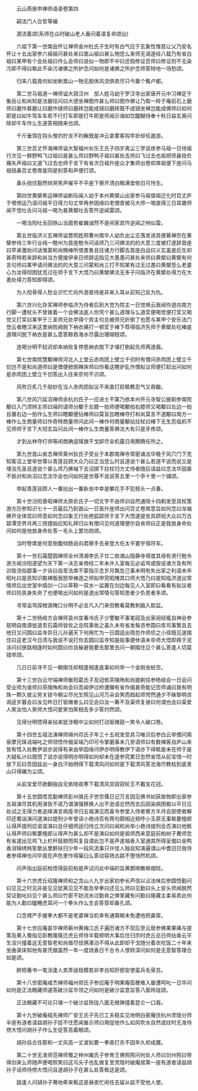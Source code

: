 <!-- { "loadSidebar": true } -->
　　云山燕居申禅师语录卷第四

　　嗣法门人合哲等编

　　源流着颂(系师在众时破山老人垂问着语复命颂出)

　　六祖下第一世南岳怀让禅师金州杜氏子生时有白气应于玄象性惟慈让父乃安名怀让十五出家参六祖祖问甚处来曰嵩山祖曰甚么物恁么来师无语遂经八载乃有省白祖曰某甲有个会处祖曰作么会师曰说似一物即不中曰还假修证否师曰修证则不无染污即不得曰秪此不染污诸佛之所护念问如何是诸佛之所护念师答特地一场愁颂。

　　归来八载竟何如坐断嵩山一物无脱体风流俱卖尽只今赢个觜卢都。

　　第二世马祖道一禅师谥大寂汉州　邡人姓马幼于罗汉寺出家唐开元中习禅定于衡岳让和尚知是法器往问曰大德坐禅图作甚么师曰图作佛让乃取一砖于庵前石上磨师曰磨作甚磨让曰磨作镜师曰磨砖岂能成镜曰磨砖既不成镜坐禅岂能成佛师曰如何即是曰如牛驾车车若不行打车即是打牛即是师闻示诲如饮醍醐侍奉十秋日益玄奥问除却牛车作么生道答相随来也颂。

　　千斤垂饵在钩头惟钓狞龙不钓鳅既是冲云拿雾客钩竿折却任遨游。

　　第三世百丈怀海禅师谥大智福州长乐王氏子四岁离尘三学该炼参马祖一日侍祖行次见一群野鸭飞过祖曰是甚么师曰野鸭子祖曰甚处去师曰飞过去也祖把师鼻扭负痛失声祖曰又道飞过去也师于言下有省次日祖升座众才集师出卷却席祖便下座问马祖扭鼻百丈卷席是同是别答和声便打颂。

　　鼻头扭住豁然倾哭笑声摧平不平座下攃开清白眼满堂依旧可怜生。

　　第四世黄檗希运禅师谥断际闽人幼于本州黄檗山出家参马祖值祖迁化时百丈庐于塔傍运乃请问祖平日得力句丈举再参因缘曰老僧昔被马大师一喝直得三日耳聋师闻不觉吐舌问马祖一喝为甚黄檗吐舌答忤逆闻雷颂。

　　一喝当阳吐舌回铁山当面势崔巍诚然不是闲家具忤逆闻之响似雷。

　　第五世临济义玄禅师谥慧照姓邢曹州南华人幼负出尘志落发进具便慕禅宗在黄檗参侍三年行业纯一睦州为首座勉令问话师乃三问佛法的的大意三度被打遂辞首座曰早承激劝问话惟蒙和尚赐棒所恨愚鲁且往诸方行脚去首座白运曰义玄虽是后生却甚奇特若来辞和尚当方便接伊来日师辞运指见大愚愚问甚处来师曰黄檗曰黄檗有何言句师曰某甲请问佛法的的大意三问蒙和尚三打不知某有过无过愚曰黄檗恁么老婆心为汝得彻困犹觅过在师于言下大悟乃曰黄檗佛法无多子问临济在黄檗处得力在大愚处得力答知即得颂。

　　为人彻骨得人愁业识忙忙向外游直待是非来入耳从前知己反为仇。

　　第六世兴化存奖禅师参临济为侍者后到大觉为院主一日觉唤云我闻你道向南方行脚一遭杖头不曾拨着一个会佛法底人你凭个甚么道理与么道奖便喝觉便打奖又喝觉又打奖曰某甲于三圣师兄处学得个宾主句总被师兄折倒了也愿与某甲个安乐法门觉云者瞎汉来这里纳败阙脱下衲衣痛打一顿奖于棒下荐得临济先师于黄檗处吃棒底道理问脱下衲衣是甚么意答鲸吞海水尽露出珊瑚枝颂。

　　连喝分明不较迟却来纳败复停思衲衣脱下才堪打剔起先师两道眉。

　　第七世南院慧颙禅师河北人上堂云赤肉团上壁立千仞时有僧问赤肉团上壁立千仞岂不是和尚道师曰是僧便掀倒禅床师曰你看这瞎驴乱作僧拟议师便打趁出问如何是赤肉团上壁立千仞答出入往来奈何不识颂。

　　风吹日炙几千般妙在当人赤肉团拟议不来直打趁秪教忍气又吞酸。

　　第八世风穴延沼禅师余杭刘氏子一应进士不第乃依本州开元寺智公披剃参南院颙曰入门须辨主师曰端的请师分颙于左膝一拍师便喝颙拍右膝师又喝颙曰左边一拍且置右边一拍作么生师曰瞎颙便拈棒师曰莫盲加瞎棒夺打和尚莫言不道颙曰南方一棒作么生商量师曰作奇特商量师问此间一棒作何商量颙拈拄杖曰棒下无生忍临机不见师师于言下大彻玄旨问此间一棒作么生商量答佛法大有只是牙疼颂。

　　才到丛林夺打师等闲商确竖降旗干戈卸尽全机露日用腾腾任所之。

　　第九世首山省念禅师莱州狄氏子受业于本郡南禅寺常密诵法华晚于风穴门下克知客沼上堂举世尊以青莲目顾大众乃曰正当恁么时且道说个甚么若道不说而说又是埋没先圣且道说个甚么师乃拂袖下去沼掷下拄杖归方丈侍者随后请益曰念法华因甚不抵对和尚沼曰念法华会也问如何是世尊不说说答五里一个亭十里一个铺颂。

　　举起青莲目顾人一番拈出一番新坐中幸是攀花手不犯枝头一点春。

　　第十世汾阳善昭禅师太原俞氏子一切文字不由师训自然通晓十四剃发受具杖策游方历参知识七十一员最后乃到首山一日首升座师出问百丈卷席意旨如何念曰龙袖拂开全体现曰师意如何念曰象王行处绝狐踪师于言下大悟遂提坐具顾视大众曰万古碧潭空界月再三捞捷始应知礼拜归众有僧问见何道理便尔自肯师曰正是我放身命处问如何是他放身命处答一毛头上罢功勋颂。

　　当时卷席是何意倒腹倾肠说向君攃手去来登大任太平寰宇宿将军。

　　第十一世石霜楚圆禅师全州清湘李氏子廿二依湘山隐静寺得度其母有贤行勉令游方闻汾阳道望为天下第一决志亲倚经二年未许入室每见必诟骂或毁诋诸方及有所训皆流俗鄙事一夕诉曰自至法席不蒙指示念岁月飘忽己事未明有失出家之利语未卒昭叱曰是恶知识敢裨贩我怒举棒逐之师拟申究昭掩其口师大悟乃曰是知临济道出常情师后出世室中插剑一口以草鞋一双水一盆置在剑边每见人入室即曰看看有拟议者师曰险丧身失命了也便喝出问如何是道出常情句答知恩者少负恩者多颂。

　　寻常诟骂探根源掩口分明不必言凡入门来但教看莫教刺脑入胶盆。

　　第十二世杨岐方会禅师袁州宜春冷氏子少警敏不事笔砚及出家阅经辄自神会参慈明自南源徙道吾石霜师皆佐之总院事依之虽久未有省发每咨参圆曰库司事繁且去他日又问圆曰监寺异日儿孙遍天下何用忙为一日圆适出雨忽作师侦之小径既见遂搊住曰这老汉今日须与我说不说打你去圆曰监寺知是般事便休语未卒师大悟即拜于泥涂问曰狭路相逢时如何圆曰你且躲避我要去那里去问一朝搊住见个甚么答逢人切莫错举颂。

　　几日已前寻不见一朝搊住却相逢相逢底事如何举一个金刚虫蛀空。

　　第十三世白云守端禅师衡阳葛氏子及冠依茶陵陏和尚披剃往参杨岐会一日会问受业师为谁师曰茶陵陏和尚会曰吾闻伊过桥遭攧有省作偈甚奇能记否师诵曰我有明珠一颗久彼尘劳关锁今朝尘尽光生照见山河万朵会笑而趋起师愕然通夕不昧黎明咨询适岁暮会曰汝见昨日打驱傩者么曰见会曰汝一筹不及渠师复骇曰何谓也会曰渠爱人笑汝怕人笑师大悟问爱笑怕笑相去多少答灼然颂。

　　见得分明悟得亲拈来犹涉眼中尘如何打动驱傩鼓一笑令人破口唇。

　　第十四世五祖法演禅师绵州邓氏子年三十五祝发受具习唯识后参白云举僧问南泉摩兄珠话端叱之师领悟作偈呈端乃印可令掌磨事未几至语师曰有数禅客自庐山来皆有悟入处教伊说亦说得有来由举因缘问伊亦明得教伊下语亦下得秪是未在师于是大疑私计曰既悟了说亦说得明亦明得如何却未在遂参究累日忽然省悟从前宝惜一时放下后曰吾因兹出一身白汗始明得下载清风问如何是下载清风答沧海尽教枯到底青山只得碾为尘颂。

　　从前宝爱尽掀翻独自无依晓夜寒下载清风空寂寂轮王不戴宝花冠。

　　第十五世圆悟克勤禅师彭州骆氏子世宗儒日记万言因见佛书如获故物即出家参五祖演尽其机用演皆不诺乃谓演强移换人出不逊语忿然而去后因染病困极以平日见处试之无得力者追绎演言病痊寻归五祖演见而喜令参堂入侍者寮方半月会部使者解印还蜀诣演问道演曰提刑少年曾读小艳诗否有两句颇相近频呼小玉原无事秪要檀郎认得声提刑应诺诺演曰且仔细师适归侍立次问曰闻和尚举小艳诗提刑会否演曰他秪认得声师曰秪要檀郎认得声为甚么却不是演曰如何是祖师西来意庭前柏树子聻师忽有省遽出见鸡飞上栏杆鼓翅而鸣复自谓此岂不是声遂袖香入室通其所得呈偈曰金鸭香消锦绣帏笙歌丛里醉扶归少年一段风流事只许佳人独自知演遍谓山中耆旧日我侍者参得禅也问毕竟在声色里作得窠臼么答动容扬古路不堕悄然机颂。

　　问声指出庭前柏悟得庭前柏是声试问此中端的旨黄鹦啼散柳烟轻。

　　第十六世虎丘绍隆禅师和之含山人九岁出家初参长芦信以沾法味后参圆悟勤问曰见见之时见非是见见犹离见见不能及举拳曰还见么师曰见勤曰头上安头师闻脱然契证勤叱曰见个甚么师曰竹密不妨流水过勤肯之俾掌藏有问勤曰隆藏主柔易若此何能为人勤曰瞌睡虎耳问一个拳头作么生会答穿却鼻孔颂。

　　口念楞严手握拳大都不是老婆禅当机幸有通霄眼未免遭他把鼻穿。

　　第十七世应庵昙华禅师蕲州黄梅江氏子遍历诸方不契后至云居参佛果果痛与提策及果入蜀指见彰教隆隆迁虎丘师侍半载顿明大事后住归宗时虎丘忌日师拈香云平生没兴撞着这无意智老和尚做尽伎俩凑泊不得从此卸却干戈随分着衣吃饭二十年来坐曲录床知他有甚凭据虽然一年一度烧香日千古令人恨转深问如何是无意智答理合如是颂。

　　醉把番书一笔涂逢人卖弄逞规模若非李白知肝胆安使蛮兵毛骨苏。

　　第十八世密庵咸杰禅师福州郑氏子参应庵于明果庵孤梗难入屡遭呵叱一日华问如何是正法眼藏师遽答破沙盆华领之问如何是破沙盆意旨答八面玲珑颂。

　　正法眼藏不可论只堪一个破沙盆玲珑八面无根亸撞着昆仑一口吞。

　　第十九世破庵祖先禅师广安王氏子先已工夫稳实见地明白密庵住杭州灵隐分师半座有道者请益胡孙子捉不住愿闻垂示师曰用促他作么如风吹水自然成纹时无准侍傍大悟问胡孙子作么生促答高着眼颂。

　　胡孙自古任那和一丈风高一丈波拟要一拳直打杀不因年久却成魔。

　　第二十世无准师范禅师蜀之梓州雍氏子参育王佛照照问何处人师曰剑州照曰带得剑来么师随声便喝照笑曰这乌头子也乱做复至灵隐时破庵居第一座有道者请益胡孙子话师侍傍大悟问且道胡孙子在甚么处答秪这是颂。

　　路逢人问胡孙子蓦地牵来秪这是昼夜忙闲任去留从兹不受他人使。

